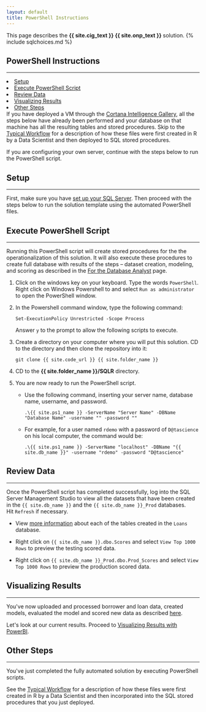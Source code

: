 ```yaml
---
layout: default
title: PowerShell Instructions
---
```

<div class="alert alert-success" role="alert"> This page describes the 
<strong>
<span class="cig">{{ site.cig_text }}</span>
<span class="onp">{{ site.onp_text }}</span>
</strong>
solution.
{% include sqlchoices.md %}
</div> 

## PowerShell Instructions
---------------------------

<div class="row">
    <div class="col-md-6">
        <div class="toc">
            <li> <a href="#setup">Setup</a></li>
            <li> <a href="#execute-powershell-script">Execute PowerShell Script</a></li>
            <li> <a href="#review-data">Review Data</a></li>
            <li> <a href="#visualizing-results">Visualizing Results</a> </li>
            <li> <a href="#other-steps">Other Steps</a></li>
        </div>
    </div>
    <div class="col-md-6">
        If you have deployed a VM through the  
        <a href="{{ site.deploy_url }}">Cortana Intelligence Gallery</a>, all the steps below have already been performed and your database on that machine has all the resulting tables and stored procedures.  Skip to the <a href="Typical.html?path=onp">Typical Workflow</a> for a description of how these files were first created in R by a Data Scientist and then deployed to SQL stored procedures.
    </div>
</div>

If you are configuring your own server, continue with the steps below to run the PowerShell script.

## Setup
-----------

First, make sure you have <a href="SetupSQL.html">set up your SQL Server</a>.  Then proceed with the steps below to run the solution template using the automated PowerShell files. 

## Execute PowerShell Script
----------------------------

Running this PowerShell script will create stored procedures for the the operationalization of this solution.  It will also execute these procedures to create full database with results of the steps  – dataset creation, modeling, and scoring as described in the [For the Database Analyst](dba.html) page.



1.	Click on the windows key on your keyboard. Type the words `PowerShell`.  Right click on Windows Powershell to and select `Run as administrator` to open the PowerShell window.


2.	In the Powershell command window, type the following command:
  
    ```
    Set-ExecutionPolicy Unrestricted -Scope Process
    ```

    Answer `y` to the prompt to allow the following scripts to execute.

3. Create a directory on your computer where you will put this solution.  CD to the directory and then clone the repository into it:
    
    ```
    git clone {{ site.code_url }} {{ site.folder_name }}
    ```

4.  CD to the **{{ site.folder_name }}/SQLR** directory.

5. You are now ready to run the PowerShell script.  

    * Use  the following command, inserting your server name, database name, username, and password.
    
        ```
        .\{{ site.ps1_name }} -ServerName "Server Name" -DBName "Database Name" -username "" -password "" 
        ```

    * For example, for a user named <code>rdemo</code> with a password of <code>D@tascience</code> on his local computer, the command would be: 

        ```
        .\{{ site.ps1_name }} -ServerName "localhost" -DBName "{{ site.db_name }}" -username "rdemo" -password "D@tascience" 
        ```


## Review Data
--------------

Once the PowerShell script has completed successfully, log into the SQL Server Management Studio to view all the datasets that have been created in the `{{ site.db_name }}` and the `{{ site.db_name }}_Prod` databases.  
Hit `Refresh` if necessary.
<br/>

* View [more information](tables.html)  about each of the tables created in the `Loans` database.

* Right click on `{{ site.db_name }}.dbo.Scores` and select `View Top 1000 Rows` to preview the testing scored data.

* Right click on `{{ site.db_name }}_Prod.dbo.Prod_Scores` and select `View Top 1000 Rows` to preview the production scored data.


## Visualizing Results 
---------------------

You've now  uploaded and processed borrower and loan data, created models, evaluated the model and scored new data as described  [here](data-scientist.html). 

Let's look at our current results. Proceed to <a href="Visualize_Results.html">Visualizing Results with PowerBI</a>.

## Other Steps
----------------

You've just completed the fully automated solution by executing PowerShell scripts.  

See the [Typical Workflow](Typical.html) for a description of how these files were first created in R by a Data Scientist and then incorporated into the SQL stored procedures that you just deployed.